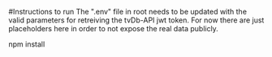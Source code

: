 #Instructions to run
The ".env" file in root needs to be updated with the valid parameters 
for retreiving the tvDb-API jwt token. For now there are just placeholders
here in order to not expose the real data publicly.


npm install
